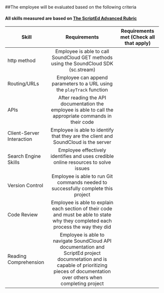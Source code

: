 ##The employee will be evaluated based on the following criteria
#### All skills measured are based on [The ScriptEd Advanced Rubric](https://docs.google.com/spreadsheets/d/1734O8FGmEj5K-OOxvWkcFEQ6AQNlyOoAL97RJfLpCnk/edit?usp=sharing)

| Skill | Requirements | Requirements met  (Check all that apply)| 
|-------|:-------:|------ |  
| http method | Employee is able to call SoundCloud GET methods using the SoundCloud SDK (sc.stream) | |
| Routing/URLs | Employee can append parameters to a URL using the ```playTrack``` function |  |
| APIs | After reading the API documentation the employee is able to call the appropriate commands in their code |  |
| Client-Server Interaction | Employee is able to identify that they are the client and SoundCloud is the server |  |
| Search Engine Skills | Employee effectively identifies and uses credible online resources to solve issues |  |
| Version Control | Employee is able to run Git commands needed to successfully complete this project | |
| Code Review | Employee is able to explain each section of their code and must be able to state why they completed each process the way they did  |  |
| Reading Comprehension | Employee is able to navigate SoundCloud API documentation and ScriptEd project documnetation and is capable of prioritizing pieces of documentation over others when completing project |  | 

